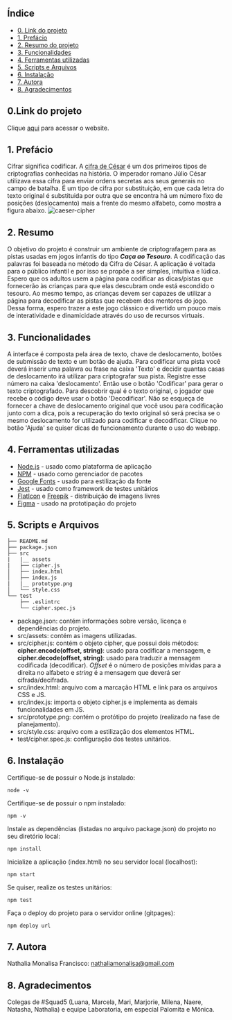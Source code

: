 ## Índice
* [0. Link do projeto](#0.link-do-projeto)
* [1. Prefácio](#1-prefácio)
* [2. Resumo do projeto](#2-resumo-do-projeto)
* [3. Funcionalidades](#3-funcionalidades)
* [4. Ferramentas utilizadas](#4-ferramentas-utilizadas)
* [5. Scripts e Arquivos](#5-scripts-e-arquivos)
* [6. Instalação](#6-instalação)
* [7. Autora](#7-autora)
* [8. Agradecimentos](#8-agradecimentos)


## 0.Link do projeto
Clique [aqui](https://nmonalisa.github.io/SAP004-cipher/) para acessar o website.


## 1. Prefácio
Cifrar significa codificar. A [cifra de
César](https://pt.wikipedia.org/wiki/Cifra_de_C%C3%A9sar) é um dos primeiros
tipos de criptografias conhecidas na história. O imperador romano Júlio César
utilizava essa cifra para enviar ordens secretas aos seus generais no campo de
batalha. É um
tipo de cifra por substituição, em que cada letra do texto original é
substituida por outra que se encontra há um número fixo de posições
(deslocamento) mais a frente do mesmo alfabeto, como mostra a figura abaixo.
![caeser-cipher](https://user-images.githubusercontent.com/11894994/60990999-07ffdb00-a320-11e9-87d0-b7c291bc4cd1.png)


## 2. Resumo
O objetivo do projeto é construir um ambiente de criptografagem para as pistas usadas em jogos infantis do tipo ___Caça ao Tesouro___. A codificação das palavras foi baseada no método da Cifra de César. A aplicação é voltada para o público infantil e por isso se propõe a ser simples, intuitiva e lúdica. Espero que os adultos usem a página para codificar as dicas/pistas que fornecerão às crianças para que elas descubram onde está escondido o tesouro. Ao mesmo tempo, as crianças devem ser capazes de utilizar a página para decodificar as pistas que recebem dos mentores do jogo. Dessa forma, espero trazer a este jogo clássico e divertido um pouco mais de interatividade e dinamicidade através do uso de recursos virtuais.

## 3. Funcionalidades
A interface é composta pela área de texto, chave de deslocamento, botões de submissão de texto e um botão de ajuda. Para codificar uma pista você deverá inserir uma palavra ou frase na caixa 'Texto' e decidir quantas casas de deslocamento irá utilizar para criptografar sua pista. Registre esse número na caixa 'deslocamento'. Então use o botão 'Codificar' para gerar o texto criptografado. Para descobrir qual é o texto original, o jogador que recebe o código deve usar o botão 'Decodificar'. Não se esqueça de fornecer a chave de deslocamento original que você usou para codificação junto com a dica, pois a recuperação do texto original só será precisa se o mesmo deslocamento for utilizado para codificar e decodificar. Clique no botão 'Ajuda' se quiser dicas de funcionamento durante o uso do webapp.

## 4. Ferramentas utilizadas
* [Node.js](https://nodejs.org/en/) - usado como plataforma de aplicação 
* [NPM](https://www.npmjs.com/) - usado como gerenciador de pacotes
* [Google Fonts](https://fonts.google.com/) - usado para estilização da fonte
* [Jest](https://jestjs.io/pt-BR/) - usado como framework de testes unitários
* [FlatIcon](https://www.flaticon.com/) e [Freepik](https://br.freepik.com/) - distribuição de imagens livres
* [Figma](https://www.figma.com/) - usado na prototipação do projeto

## 5. Scripts e Arquivos

```
├── README.md
├── package.json
├── src
|   |__ assets
|   ├── cipher.js
│   ├── index.html
│   ├── index.js
|   |__ prototype.png
│   └── style.css
└── test
    ├── .eslintrc
    └── cipher.spec.js
```
* package.json: contém informações sobre versão, licença e dependências do projeto.
* src/assets: contém as imagens utilizadas.
* src/cipher.js: contém o objeto cipher, que possui dois métodos: __cipher.encode(offset, string)__: usado para codificar a mensagem, e __cipher.decode(offset, string)__: usado para traduzir a mensagem codificada (decodificar). _Offset_ é o número de posições mividas para a direita no alfabeto e _string_ é a mensagem que deverá ser cifrada/decifrada.
* src/index.html: arquivo com a marcação HTML e link para os arquivos CSS e JS.
* src/index.js: importa o objeto cipher.js e implementa as demais funcionalidades em JS.
* src/prototype.png: contém o protótipo do projeto (realizado na fase de planejamento).
* src/style.css: arquivo com a estilização dos elementos HTML.
* test/cipher.spec.js: configuração dos testes unitários.

## 6. Instalação
Certifique-se de possuir o Node.js instalado:
```
node -v
```
Certifique-se de possuir o npm instalado:
```
npm -v
```
Instale as dependências (listadas no arquivo package.json) do projeto no seu diretório local:
```
npm install
```
Inicialize a aplicação (index.html) no seu servidor local (localhost):
```
npm start
```
Se quiser, realize os testes unitários:
```
npm test
```
Faça o deploy do projeto para o servidor online (gitpages):
```
npm deploy url
```

## 7. Autora
Nathalia Monalisa Francisco: nathaliamonalisa@gmail.com

## 8. Agradecimentos
Colegas de #Squad5 (Luana, Marcela, Mari, Marjorie, Milena, Naere, Natasha, Nathalia) e equipe Laboratoria, em especial Palomita e Mônica.
